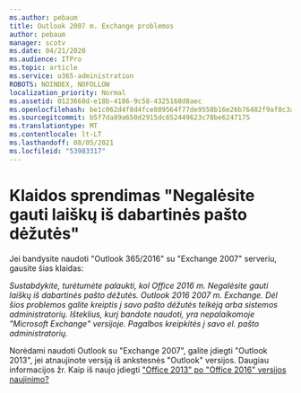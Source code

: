 ```yaml
---
ms.author: pebaum
title: Outlook 2007 m. Exchange problemos
author: pebaum
manager: scotv
ms.date: 04/21/2020
ms.audience: ITPro
ms.topic: article
ms.service: o365-administration
ROBOTS: NOINDEX, NOFOLLOW
localization_priority: Normal
ms.assetid: 0123668d-e18b-4186-9c58-4325168d8aec
ms.openlocfilehash: be1c062d4f8d4fce889564f77de9558b16e26b76482f9af8c3a6b5e20966445a
ms.sourcegitcommit: b5f7da89a650d2915dc652449623c78be6247175
ms.translationtype: MT
ms.contentlocale: lt-LT
ms.lasthandoff: 08/05/2021
ms.locfileid: "53983317"
---
```

# <a name="solution-for-error-you-wont-be-able-to-receive-mail-from-a-current-mailbox"></a>Klaidos sprendimas "Negalėsite gauti laiškų iš dabartinės pašto dėžutės"
Jei bandysite naudoti "Outlook 365/2016" su "Exchange 2007" serveriu, gausite šias klaidas:

*Sustabdykite, turėtumėte palaukti, kol Office 2016 m. Negalėsite gauti laiškų iš dabartinės pašto dėžutės. Outlook 2016 2007 m. Exchange. Dėl šios problemos galite kreiptis į savo pašto dėžutės teikėją arba sistemos administratorių. Išteklius, kurį bandote naudoti, yra nepalaikomoje "Microsoft Exchange" versijoje. Pagalbos kreipkitės į savo el. pašto administratorių.*

Norėdami naudoti Outlook su "Exchange 2007", galite įdiegti "Outlook 2013", jei atnaujinote versiją iš ankstesnės "Outlook" versijos. Daugiau informacijos žr. Kaip iš naujo įdiegti ["Office 2013" po "Office 2016" versijos naujinimo?](https://support.office.com/article/a6ca92f4-cbb4-4609-9fdb-f8d3dd6812f3)